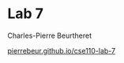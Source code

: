 # Lab 7

Charles-Pierre Beurtheret

[pierrebeur.github.io/cse110-lab-7](https://pierrebeur.github.io/cse110-lab-7/)
